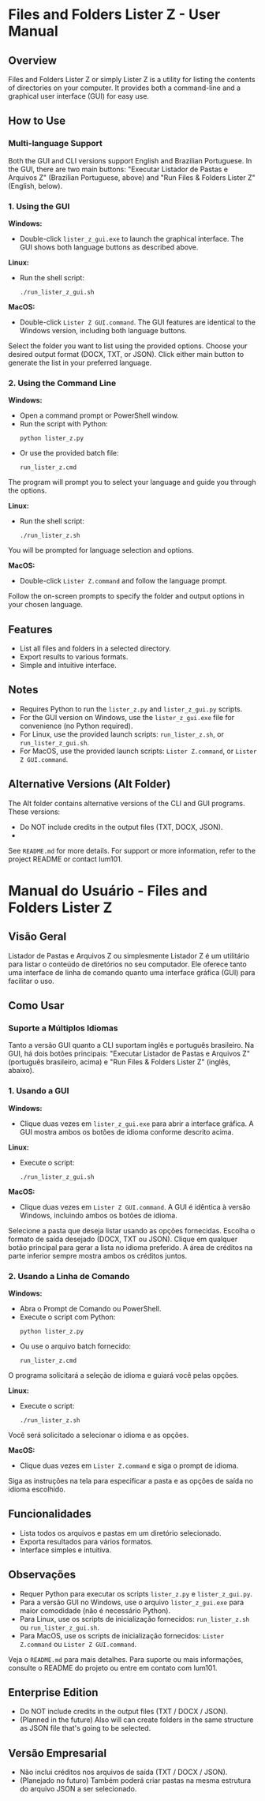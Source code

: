 # Files and Folders Lister Z - User Manual

## Overview
Files and Folders Lister Z or simply Lister Z is a utility for listing the contents of directories on your computer. It provides both a command-line and a graphical user interface (GUI) for easy use.

## How to Use

### Multi-language Support
Both the GUI and CLI versions support English and Brazilian Portuguese. In the GUI, there are two main buttons: "Executar Listador de Pastas e Arquivos Z" (Brazilian Portuguese, above) and "Run Files & Folders Lister Z" (English, below).

### 1. Using the GUI
**Windows:**
- Double-click `lister_z_gui.exe` to launch the graphical interface. The GUI shows both language buttons as described above.

**Linux:**
- Run the shell script:
  ```
  ./run_lister_z_gui.sh
  ```
**MacOS:**
- Double-click `Lister Z GUI.command`. The GUI features are identical to the Windows version, including both language buttons.

Select the folder you want to list using the provided options.
Choose your desired output format (DOCX, TXT, or JSON).
Click either main button to generate the list in your preferred language.

### 2. Using the Command Line
**Windows:**
- Open a command prompt or PowerShell window.
- Run the script with Python:
  ```
  python lister_z.py
  ```
- Or use the provided batch file:
  ```
  run_lister_z.cmd
  ```
The program will prompt you to select your language and guide you through the options.

**Linux:**
- Run the shell script:
  ```
  ./run_lister_z.sh
  ```
You will be prompted for language selection and options.

**MacOS:**
- Double-click `Lister Z.command` and follow the language prompt.

Follow the on-screen prompts to specify the folder and output options in your chosen language.

## Features
- List all files and folders in a selected directory.
- Export results to various formats.
- Simple and intuitive interface.

## Notes
- Requires Python to run the `lister_z.py` and `lister_z_gui.py` scripts.
- For the GUI version on Windows, use the `lister_z_gui.exe` file for convenience (no Python required).
- For Linux, use the provided launch scripts: `run_lister_z.sh`, or `run_lister_z_gui.sh`.
- For MacOS, use the provided launch scripts:  `Lister Z.command`, or `Lister Z GUI.command`.

## Alternative Versions (Alt Folder)

The Alt folder contains alternative versions of the CLI and GUI programs. These versions:
- Do NOT include credits in the output files (TXT, DOCX, JSON).
- 

See `README.md` for more details.
For support or more information, refer to the project README or contact Ium101.

# Manual do Usuário - Files and Folders Lister Z

## Visão Geral
Listador de Pastas e Arquivos Z ou simplesmente Listador Z é um utilitário para listar o conteúdo de diretórios no seu computador. Ele oferece tanto uma interface de linha de comando quanto uma interface gráfica (GUI) para facilitar o uso.

## Como Usar

### Suporte a Múltiplos Idiomas
Tanto a versão GUI quanto a CLI suportam inglês e português brasileiro. Na GUI, há dois botões principais: "Executar Listador de Pastas e Arquivos Z" (português brasileiro, acima) e "Run Files & Folders Lister Z" (inglês, abaixo).

### 1. Usando a GUI
**Windows:**
- Clique duas vezes em `lister_z_gui.exe` para abrir a interface gráfica. A GUI mostra ambos os botões de idioma conforme descrito acima.

**Linux:**
- Execute o script:
  ```
  ./run_lister_z_gui.sh
  ```
**MacOS:**
- Clique duas vezes em `Lister Z GUI.command`. A GUI é idêntica à versão Windows, incluindo ambos os botões de idioma.

Selecione a pasta que deseja listar usando as opções fornecidas.
Escolha o formato de saída desejado (DOCX, TXT ou JSON).
Clique em qualquer botão principal para gerar a lista no idioma preferido.
A área de créditos na parte inferior sempre mostra ambos os créditos juntos.

### 2. Usando a Linha de Comando
**Windows:**
- Abra o Prompt de Comando ou PowerShell.
- Execute o script com Python:
  ```
  python lister_z.py
  ```
- Ou use o arquivo batch fornecido:
  ```
  run_lister_z.cmd
  ```
O programa solicitará a seleção de idioma e guiará você pelas opções.

**Linux:**
- Execute o script:
  ```
  ./run_lister_z.sh
  ```
Você será solicitado a selecionar o idioma e as opções.

**MacOS:**
- Clique duas vezes em `Lister Z.command` e siga o prompt de idioma.

Siga as instruções na tela para especificar a pasta e as opções de saída no idioma escolhido.

## Funcionalidades
- Lista todos os arquivos e pastas em um diretório selecionado.
- Exporta resultados para vários formatos.
- Interface simples e intuitiva.

## Observações
- Requer Python para executar os scripts `lister_z.py` e `lister_z_gui.py`.
- Para a versão GUI no Windows, use o arquivo `lister_z_gui.exe` para maior comodidade (não é necessário Python).
- Para Linux, use os scripts de inicialização fornecidos: `run_lister_z.sh` ou `run_lister_z_gui.sh`.
- Para MacOS, use os scripts de inicialização fornecidos: `Lister Z.command` ou `Lister Z GUI.command`.

Veja o `README.md` para mais detalhes.
Para suporte ou mais informações, consulte o README do projeto ou entre em contato com Ium101.

## Enterprise Edition

- Do NOT include credits in the output files (TXT / DOCX / JSON).
- (Planned in the future) Also will can create folders in the same structure as JSON file that's going to be selected.

## Versão Empresarial

- Não inclui créditos nos arquivos de saída (TXT / DOCX / JSON).
- (Planejado no futuro) Também poderá criar pastas na mesma estrutura do arquivo JSON a ser selecionado.